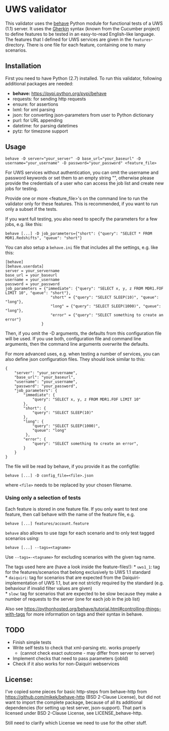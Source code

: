 # UWS validator

This validator uses the [behave](https://pypi.python.org/pypi/behave) Python module for functional tests of a UWS (1.1) server.
It uses the [Gherkin](https://cucumber.io/docs/reference) syntax (known from the Cucumber project) to define features to be tested in an easy-to-read English-like language. The features that I defined for UWS services are given in the `features`-directory. There is one file for each feature, containing one to many scenarios.

## Installation
First you need to have Python (2.7) installed. To run this validator, following additional packages are needed:

* **behave:** https://pypi.python.org/pypi/behave
* requests: for sending http requests
* ensure: for assertions
* lxml: for xml parsing
* json: for converting json-parameters from user to Python dictionary
* purl: for URL appending
* datetime: for parsing datetimes
* pytz: for timezone support


## Usage
    behave -D server="your_server" -D base_url="your_baseurl" -D username="your_username" -D password="your_password" <feature_file>

For UWS services without authentication, you can omit the username and password keywords or set them to an empty string "", otherwise please provide the credentials of a user who can access the job list and create new jobs for testing. 

Provide one or more <feature_file>'s on the command line to run the validator only for these features. This is recommended, if you want to run only a subset if the tests.

If you want full testing, you also need to specify the parameters for a few jobs, e.g. like this:

    behave [...] -D job_parameters={"short": {"query": "SELECT * FROM MDR1.Redshifts", "queue": "short"}

You can also setup a `behave.ini` file that includes all the settings, e.g. like this:

```
[behave]
[behave.userdata]
server = your_servername
base_url = your_baseurl
username = your_username
password = your_password
job_parameters = {"immediate": {"query": "SELECT x, y, z FROM MDR1.FOF LIMIT 10", "queue": "short"},
                    "short" = {"query": "SELECT SLEEP(10)", "queue": "long"},
                    "long" = {"query": "SELECT SLEEP(1000)", "queue": "long"},
                    "error" = {"query": "SELECT something to create an error"}
                }
```

Then, if you omit the -D arguments, the defaults from this configuration file will be used. If you use both, configuration file and command line arguments, then the command line arguments overwrite the defaults.

For more advanced uses, e.g. when testing a number of services, you can also define json configuration files. They should look similar to this:

```
{
    "server": "your_servername",
    "base_url": "your_baseurl",
    "username": "your_username",
    "password": "your_password",
    "job_parameters": {
        "immediate": {
            "query": "SELECT x, y, z FROM MDR1.FOF LIMIT 10"
        },
        "short": {
            "query": "SELECT SLEEP(10)"
        },
        "long": {
            "query": "SELECT SLEEP(1000)",
            "queue": "long"
         },
        "error": {
            "query": "SELECT something to create an error",
        }
    }
}
```

The file will be read by behave, if you provide it as the configfile:

    behave [...] -D config_file=<file>.json

where `<file>` needs to be replaced by your chosen filename.


### Using only a selection of tests
Each feature is stored in one feature file. If you only want to test one feature, then call behave with the name of the feature file, e.g.

    behave [...] features/account.feature

`behave` also allows to use *tags* for each scenario and to only test tagged scenarios using:

    behave [...] --tags=<tagname>

Use `--tags=-<tagname>` for excluding scenarios with the given tag name.

The tags used here are (have a look inside the feature-files!):
    * `uws1_1`: tag for the features/scenarios that belong exclusively to UWS 1.1 standard  
    * `daiquiri`: tag for scenarios that are expected from the Daiquiri-implementation of UWS 1.1, but are not strictly required by the standard (e.g. behaviour if invalid filter values are given)  
    * `slow`: tag for scenarios that are expected to be slow because they make a number of requests to the server (one for each job in the job list)  

Also see https://pythonhosted.org/behave/tutorial.html#controlling-things-with-tags for more information on tags and their syntax in behave.


## TODO
* Finish simple tests
* Write self tests to check that xml-parsing etc. works properly
    - (cannot check exact outcome - may differ from server to server)
* Implement checks that need to pass parameters (jobId)
* Check if it also works for non-Daiquiri webservices


## License:
I've copied some pieces for basic http-steps from behave-http from https://github.com/mikek/behave-http (BSD 2-Clause License), but did not want to import the complete package, because of all its additional dependencies (for setting up test server, json-support). 
That part is licensed under BSD 2-Clause License, see LICENSE_behave-http.

Still need to clarify which License we need to use for the other stuff.
